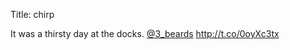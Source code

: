 Title: chirp

It was a thirsty day at the docks. <a href="http://twitter.com/3_beards">@3_beards</a> <a href="http://t.co/0oyXc3tx">http://t.co/0oyXc3tx</a>
